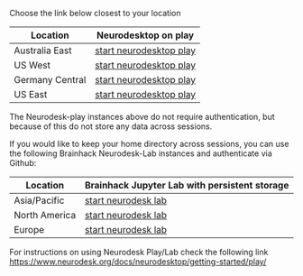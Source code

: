 
Choose the link below closest to your location

| Location        | Neurodesktop on play                                                                                            |
|-----------------|-----------------------------------------------------------------------------------------------------------------|
| Australia East  | [start neurodesktop play](https://play-sydney.neurodesk.org/v2/gh/neurodesk/jupyter-neurodesktop-image/main)    |
| US West         | [start neurodesktop play](https://play-phoenix.neurodesk.org/v2/gh/neurodesk/jupyter-neurodesktop-image/main)   |
| Germany Central | [start neurodesktop play](https://play-frankfurt.neurodesk.org/v2/gh/neurodesk/jupyter-neurodesktop-image/main) |
| US East         | [start neurodesktop play](https://play-ashburn.neurodesk.org/v2/gh/neurodesk/jupyter-neurodesktop-image/main)   |


The Neurodesk-play instances above do not require authentication, but because of this do not store any data across sessions.

If you would like to keep your home directory across sessions, you can use the following Brainhack Neurodesk-Lab instances and authenticate via Github:

| Location        | Brainhack Jupyter Lab with persistent storage               |
|-----------------|-------------------------------------------------------------|
| Asia/Pacific    | [start neurodesk lab](https://bhsydney.neurodesk.org/)      |
| North America   | [start neurodesk lab](https://bhnam.neurodesk.org/)         | 
| Europe          | [start neurodesk lab](https://bheurope.neurodesk.org/)      | 

For instructions on using Neurodesk Play/Lab check the following link
https://www.neurodesk.org/docs/neurodesktop/getting-started/play/
